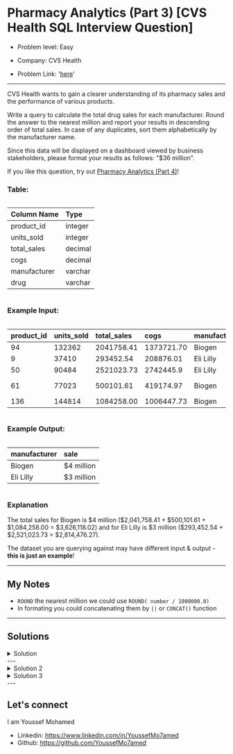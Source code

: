 # Pharmacy Analytics (Part 3) [CVS Health SQL Interview Question]

- Problem level: Easy

- Company: CVS Health
- Problem Link: '[here](https://datalemur.com/questions/total-drugs-sales?referralCode=256wYou1)'

---
<p>CVS Health wants to gain a clearer understanding of its pharmacy sales and the performance of various products.</p>
<p>Write a query to calculate the total drug sales for each manufacturer. Round the answer to the nearest million and report your results in descending order of total sales. In case of any duplicates, sort them alphabetically by the manufacturer name.</p>
<p>Since this data will be displayed on a dashboard viewed by business stakeholders, please format your results as follows: "$36 million".</p>
<p>If you like this question, try out <a href="https://datalemur.com/questions/top-drugs-sold" rel="noopener noreferrer" target="_blank">Pharmacy Analytics (Part 4)</a>!</p>
<h3> Table:</h3>
<div style="overflow-x:auto;margin-bottom:10px"><table><thead><tr><th style="text-align:left"><strong>Column Name</strong></th><th style="text-align:left"><strong>Type</strong></th></tr></thead><tbody><tr><td style="text-align:left">product_id</td><td style="text-align:left">integer</td></tr><tr><td style="text-align:left">units_sold</td><td style="text-align:left">integer</td></tr><tr><td style="text-align:left">total_sales</td><td style="text-align:left">decimal</td></tr><tr><td style="text-align:left">cogs</td><td style="text-align:left">decimal</td></tr><tr><td style="text-align:left">manufacturer</td><td style="text-align:left">varchar</td></tr><tr><td style="text-align:left">drug</td><td style="text-align:left">varchar</td></tr></tbody></table></div>
<h3> Example Input:</h3>
<div style="overflow-x:auto;margin-bottom:10px"><table><thead><tr><th style="text-align:left"><strong>product_id</strong></th><th style="text-align:left"><strong>units_sold</strong></th><th style="text-align:left"><strong>total_sales</strong></th><th style="text-align:left"><strong>cogs</strong></th><th style="text-align:left"><strong>manufacturer</strong></th><th style="text-align:left"><strong>drug</strong></th></tr></thead><tbody><tr><td style="text-align:left">94</td><td style="text-align:left">132362</td><td style="text-align:left">2041758.41</td><td style="text-align:left">1373721.70</td><td style="text-align:left">Biogen</td><td style="text-align:left">UP and UP</td></tr><tr><td style="text-align:left">9</td><td style="text-align:left">37410</td><td style="text-align:left">293452.54</td><td style="text-align:left">208876.01</td><td style="text-align:left">Eli Lilly</td><td style="text-align:left">Zyprexa</td></tr><tr><td style="text-align:left">50</td><td style="text-align:left">90484</td><td style="text-align:left">2521023.73</td><td style="text-align:left">2742445.9</td><td style="text-align:left">Eli Lilly</td><td style="text-align:left">Dermasorb</td></tr><tr><td style="text-align:left">61</td><td style="text-align:left">77023</td><td style="text-align:left">500101.61</td><td style="text-align:left">419174.97</td><td style="text-align:left">Biogen</td><td style="text-align:left">Varicose Relief</td></tr><tr><td style="text-align:left">136</td><td style="text-align:left">144814</td><td style="text-align:left">1084258.00</td><td style="text-align:left">1006447.73</td><td style="text-align:left">Biogen</td><td style="text-align:left">Burkhart</td></tr></tbody></table></div>
<h3>Example Output:</h3>
<div style="overflow-x:auto;margin-bottom:10px"><table><thead><tr><th style="text-align:left"><strong>manufacturer</strong></th><th style="text-align:left"><strong>sale</strong></th></tr></thead><tbody><tr><td style="text-align:left">Biogen</td><td style="text-align:left">$4 million</td></tr><tr><td style="text-align:left">Eli Lilly</td><td style="text-align:left">$3 million</td></tr></tbody></table></div>
<h3>Explanation</h3>
<p>The total sales for Biogen is $4 million ($2,041,758.41 + $500,101.61 + $1,084,258.00 = $3,626,118.02) and for Eli Lilly is $3 million ($293,452.54 + $2,521,023.73 = $2,814,476.27).</p>
<p>The dataset you are querying against may have different input &amp; output - <strong>this is just an example</strong>!</p>

---

## My Notes

- `ROUND` the nearest million we could use `ROUND( number / 1000000.0)`
- In formating you could concatenating them by `||` or `CONCAT()` function

---

## Solutions

<details>
<summary> Solution </summary>

```sql
SELECT
    manufacturer,
    '$' || ROUND(SUM(total_sales) / 1000000.0) || ' million' as sale
FROM
    pharmacy_sales
GROUP BY
    manufacturer
ORDER BY
    SUM(total_sales) DESC,
    manufacturer
```

</details>
---

<details>
<summary> Solution 2</summary>

using CTE

```sql
WITH drug_sales AS (
    SELECT
        manufacturer,
        SUM(total_sales) as sales
    FROM
        pharmacy_sales
    GROUP BY
        manufacturer
)
SELECT
    manufacturer,
    ('$' || ROUND(sales / 1000000) || ' million') AS sales_mil
FROM
    drug_sales
ORDER BY
    sales DESC,
    manufacturer;
```

</details>

<details>
<summary> Solution 3</summary>

Using sub-query

```sql
SELECT
    manufacturer,
    '$' || sale_by_m || ' million' as sales
from
    (
        SELECT
            manufacturer,
            ROUND(SUM(total_sales) / 1000000.0) sale_by_m
        FROM
            pharmacy_sales
        GROUP BY
            manufacturer
        ORDER BY
            SUM(total_sales) DESC,
            manufacturer ASC
    ) sub
```

</details>
---

## Let's connect

I am Youssef Mohamed

- Linkedin: <https://www.linkedin.com/in/YoussefMo7amed>
- Github: <https://github.com/YoussefMo7amed>
